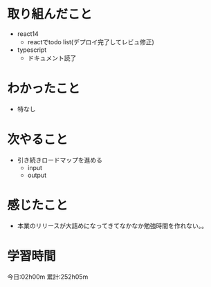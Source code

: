 # 取り組んだこと
  - react14
    - reactでtodo list(デプロイ完了してレビュ修正)
  - typescript
    - ドキュメント読了

# わかったこと
  - 特なし

# 次やること
  - 引き続きロードマップを進める
    - input
    - output

# 感じたこと
  - 本業のリリースが大詰めになってきてなかなか勉強時間を作れない。。

# 学習時間
今日:02h00m
累計:252h05m
